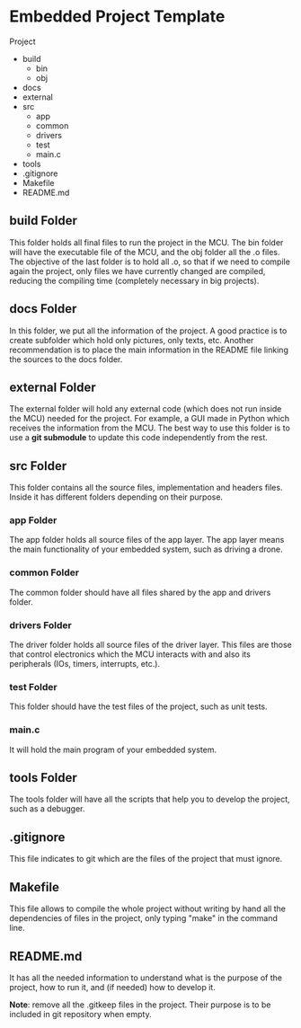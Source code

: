 # Embedded Project Template

Project
- build
    - bin
    - obj
- docs
- external
- src
    - app
    - common
    - drivers
    - test
    - main.c   
- tools
- .gitignore
- Makefile
- README.md

## build Folder
This folder holds all final files to run the project in the MCU. The bin folder will have the executable file of the MCU, and the obj folder all the .o files. The objective of the last folder is to hold all .o, so that if we need to compile again the project, only files we have currently changed are compiled, reducing the compiling time (completely necessary in big projects).


## docs Folder
In this folder, we put all the information of the project. A good practice is to create subfolder which hold only pictures, only texts, etc. Another recommendation is to place the main information in the README file linking the sources to the docs folder.

## external Folder
The external folder will hold any external code (which does not run inside the MCU) needed for the project. For example, a GUI made in Python which receives the information from the MCU. The best way to use this folder is to use a **git submodule** to update this code independently from the rest.

## src Folder
This folder contains all the source files, implementation and headers files. Inside it has different folders depending on their purpose.

### app Folder
The app folder holds all source files of the app layer. The app layer means the main functionality of your embedded system, such as driving a drone.

### common Folder
The common folder should have all files shared by the app and drivers folder.

### drivers Folder
The driver folder holds all source files of the driver layer. This files are those that control electronics which the MCU interacts with and also its peripherals (IOs, timers, interrupts, etc.).

### test Folder
This folder should have the test files of the project, such as unit tests.

### main.c
It will hold the main program of your embedded system.

## tools Folder
The tools folder will have all the scripts that help you to develop the project, such as a debugger.

## .gitignore
This file indicates to git which are the files of the project that must ignore.

## Makefile
This file allows to compile the whole project without writing by hand all the dependencies of files in the project, only typing "make" in the command line.

## README.md
It has all the needed information to understand what is the purpose of the project, how to run it, and (if needed) how to develop it.

**Note**: remove all the .gitkeep files in the project. Their purpose is to be included in git repository when empty.